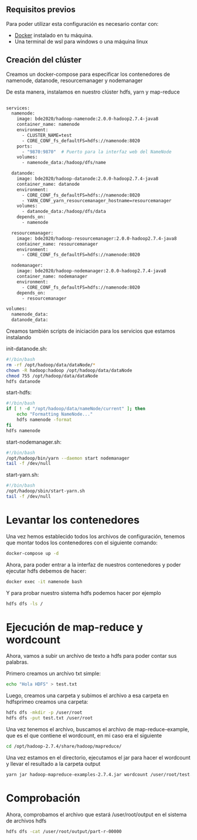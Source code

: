 
## Requisitos previos

Para poder utilizar esta configuración es necesario contar con:

- [Docker](https://www.docker.com/) instalado en tu máquina.
- Una terminal de wsl para windows o una máquina linux

## Creación del clúster

Creamos un docker-compose para especificar los contenedores de namenode, datanode, resourcemanager y nodemanager

De esta manera, instalamos en nuestro clúster hdfs, yarn y map-reduce

```bash
  
services:
  namenode:
    image: bde2020/hadoop-namenode:2.0.0-hadoop2.7.4-java8
    container_name: namenode
    environment:
      - CLUSTER_NAME=test
      - CORE_CONF_fs_defaultFS=hdfs://namenode:8020
    ports:
      - "9870:9870"  # Puerto para la interfaz web del NameNode
    volumes:
      - namenode_data:/hadoop/dfs/name

  datanode:
    image: bde2020/hadoop-datanode:2.0.0-hadoop2.7.4-java8
    container_name: datanode
    environment:
      - CORE_CONF_fs_defaultFS=hdfs://namenode:8020
      - YARN_CONF_yarn_resourcemanager_hostname=resourcemanager
    volumes:
      - datanode_data:/hadoop/dfs/data
    depends_on:
      - namenode

  resourcemanager:
    image: bde2020/hadoop-resourcemanager:2.0.0-hadoop2.7.4-java8
    container_name: resourcemanager
    environment:
      - CORE_CONF_fs_defaultFS=hdfs://namenode:8020

  nodemanager:
    image: bde2020/hadoop-nodemanager:2.0.0-hadoop2.7.4-java8
    container_name: nodemanager
    environment:
      - CORE_CONF_fs_defaultFS=hdfs://namenode:8020
    depends_on:
      - resourcemanager

volumes:
  namenode_data:
  datanode_data:

```
Creamos también scripts de iniciación para los servicios que estamos instalando  

init-datanode.sh:
```bash
#!/bin/bash
rm -rf /opt/hadoop/data/dataNode/*
chown -R hadoop:hadoop /opt/hadoop/data/dataNode
chmod 755 /opt/hadoop/data/dataNode
hdfs datanode

```

start-hdfs:
```bash
#!/bin/bash
if [ ! -d "/opt/hadoop/data/nameNode/current" ]; then
    echo "Formatting NameNode..."
    hdfs namenode -format
fi
hdfs namenode
```

start-nodemanager.sh:
```bash
#!/bin/bash
/opt/hadoop/bin/yarn --daemon start nodemanager
tail -f /dev/null
```

start-yarn.sh:
```bash
#!/bin/bash
/opt/hadoop/sbin/start-yarn.sh
tail -f /dev/null
```

# Levantar los contenedores 

Una vez hemos establecido todos los archivos de configuración, tenemos que montar todos los contenedores con el siguiente comando:

```bash
docker-compose up -d
```

Ahora, para poder entrar a la interfaz de nuestros contenedores y poder ejecutar hdfs debemos de hacer:

```bash
docker exec -it namenode bash
```

Y para probar nuestro sistema hdfs podemos hacer por ejemplo

```bash
hdfs dfs -ls /
```

# Ejecución de map-reduce y wordcount

Ahora, vamos a subir un archivo de texto a hdfs para poder contar sus palabras.

Primero creamos un archivo txt simple:

```bash
echo "Hola HDFS" > test.txt
```

Luego, creamos una carpeta y subimos el archivo a esa carpeta en hdfsprimeo creamos una carpeta:

```bash
hdfs dfs -mkdir -p /user/root
hdfs dfs -put test.txt /user/root
```

Una vez tenemos el archivo, buscamos el archivo de map-reduce-example, que es el que contiene el wordcount, en mi caso era el siguiente 

```bash
cd /opt/hadoop-2.7.4/share/hadoop/mapreduce/
```

Una vez estamos en el directorio, ejecutamos el jar para hacer el wordcount y llevar el resultado a la carpeta output

```bash
yarn jar hadoop-mapreduce-examples-2.7.4.jar wordcount /user/root/test.txt /user/root/output
```

# Comprobación

Ahora, comprobamos el archivo que estará /user/root/output en el sistema de archivos hdfs

```bash
hdfs dfs -cat /user/root/output/part-r-00000
```


